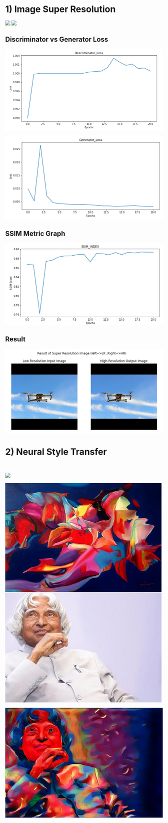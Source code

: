 # 1) Image Super Resolution

[![](https://img.shields.io/badge/Website-green.svg)](http://svgs-eva4.s3-website.ap-south-1.amazonaws.com/srgan.html)
 [![](https://colab.research.google.com/assets/colab-badge.svg)](https://github.com/SVGS-EVA4/Phase2/blob/master/S8-Image_Super-Resolution_and_Neural_Style_Transfer/Image_SuperResolution/SRGAN.ipynb)

## Discriminator vs Generator Loss

![](https://raw.githubusercontent.com/SVGS-EVA4/Phase2/master/S8-Image_Super-Resolution_and_Neural_Style_Transfer/Image_SuperResolution/asset/discriminator_loss_graph.PNG)

![](https://raw.githubusercontent.com/SVGS-EVA4/Phase2/master/S8-Image_Super-Resolution_and_Neural_Style_Transfer/Image_SuperResolution/asset/gen_loss_graph.PNG)

## SSIM Metric Graph


![](https://raw.githubusercontent.com/SVGS-EVA4/Phase2/master/S8-Image_Super-Resolution_and_Neural_Style_Transfer/Image_SuperResolution/asset/ssim_index_graph.PNG)

## Result


![](https://raw.githubusercontent.com/SVGS-EVA4/Phase2/master/S8-Image_Super-Resolution_and_Neural_Style_Transfer/Image_SuperResolution/asset/res.PNG)


# 2) Neural Style Transfer
<br/>

 [![](https://colab.research.google.com/assets/colab-badge.svg)](https://github.com/SVGS-EVA4/Phase2/blob/master/S8-Image_Super-Resolution_and_Neural_Style_Transfer/Neural_Style_Transfer/neural_style_transfer.ipynb)


<img src = "https://raw.githubusercontent.com/SVGS-EVA4/Phase2/master/S8-Image_Super-Resolution_and_Neural_Style_Transfer/Neural_Style_Transfer/asset/style.jpg" alt = 'style_image' width = '500'/>
<img src = "https://raw.githubusercontent.com/SVGS-EVA4/Phase2/master/S8-Image_Super-Resolution_and_Neural_Style_Transfer/Neural_Style_Transfer/asset/content.jpg" alt = "content_image" width = '500'/>


<p align = 'center'><img src = "https://raw.githubusercontent.com/SVGS-EVA4/Phase2/master/S8-Image_Super-Resolution_and_Neural_Style_Transfer/Neural_Style_Transfer/asset/style_transfer.png" alt = "content_image" width = '700'/></p>



